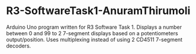 # R3-SoftwareTask1-AnuramThirumoli
Arduino Uno program written for R3 Software Task 1. Displays a number between 0 and 99 to 2 7-segment displays based on a potentiometers output/position. Uses multiplexing instead of using 2 CD4511 7-segment decoders.
